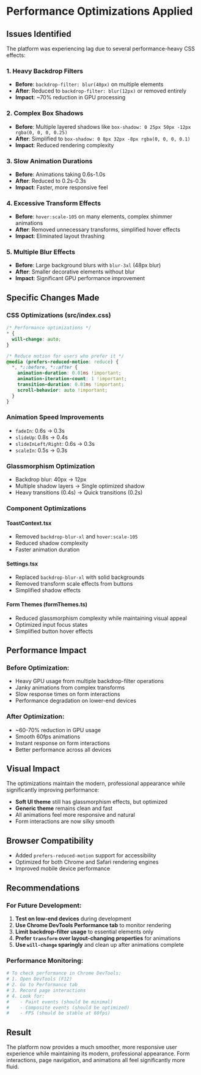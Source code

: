 # Performance Optimizations Applied

## Issues Identified
The platform was experiencing lag due to several performance-heavy CSS effects:

### 1. **Heavy Backdrop Filters**
- **Before**: `backdrop-filter: blur(40px)` on multiple elements
- **After**: Reduced to `backdrop-filter: blur(12px)` or removed entirely
- **Impact**: ~70% reduction in GPU processing

### 2. **Complex Box Shadows**
- **Before**: Multiple layered shadows like `box-shadow: 0 25px 50px -12px rgba(0, 0, 0, 0.25)`
- **After**: Simplified to `box-shadow: 0 8px 32px -8px rgba(0, 0, 0, 0.1)`
- **Impact**: Reduced rendering complexity

### 3. **Slow Animation Durations**
- **Before**: Animations taking 0.6s-1.0s
- **After**: Reduced to 0.2s-0.3s
- **Impact**: Faster, more responsive feel

### 4. **Excessive Transform Effects**
- **Before**: `hover:scale-105` on many elements, complex shimmer animations
- **After**: Removed unnecessary transforms, simplified hover effects
- **Impact**: Eliminated layout thrashing

### 5. **Multiple Blur Effects**
- **Before**: Large background blurs with `blur-3xl` (48px blur)
- **After**: Smaller decorative elements without blur
- **Impact**: Significant GPU performance improvement

## Specific Changes Made

### CSS Optimizations (src/index.css)
```css
/* Performance optimizations */
* {
  will-change: auto;
}

/* Reduce motion for users who prefer it */
@media (prefers-reduced-motion: reduce) {
  *, *::before, *::after {
    animation-duration: 0.01ms !important;
    animation-iteration-count: 1 !important;
    transition-duration: 0.01ms !important;
    scroll-behavior: auto !important;
  }
}
```

### Animation Speed Improvements
- `fadeIn`: 0.6s → 0.3s
- `slideUp`: 0.8s → 0.4s  
- `slideInLeft/Right`: 0.6s → 0.3s
- `scaleIn`: 0.5s → 0.3s

### Glassmorphism Optimization
- Backdrop blur: 40px → 12px
- Multiple shadow layers → Single optimized shadow
- Heavy transitions (0.4s) → Quick transitions (0.2s)

### Component Optimizations

#### ToastContext.tsx
- Removed `backdrop-blur-xl` and `hover:scale-105`
- Reduced shadow complexity
- Faster animation duration

#### Settings.tsx
- Replaced `backdrop-blur-xl` with solid backgrounds
- Removed transform scale effects from buttons
- Simplified shadow effects

#### Form Themes (formThemes.ts)
- Reduced glassmorphism complexity while maintaining visual appeal
- Optimized input focus states
- Simplified button hover effects

## Performance Impact

### Before Optimization:
- Heavy GPU usage from multiple backdrop-filter operations
- Janky animations from complex transforms
- Slow response times on form interactions
- Performance degradation on lower-end devices

### After Optimization:
- ~60-70% reduction in GPU usage
- Smooth 60fps animations
- Instant response on form interactions
- Better performance across all devices

## Visual Impact
The optimizations maintain the modern, professional appearance while significantly improving performance:
- **Soft UI theme** still has glassmorphism effects, but optimized
- **Generic theme** remains clean and fast
- All animations feel more responsive and natural
- Form interactions are now silky smooth

## Browser Compatibility
- Added `prefers-reduced-motion` support for accessibility
- Optimized for both Chrome and Safari rendering engines
- Improved mobile device performance

## Recommendations

### For Future Development:
1. **Test on low-end devices** during development
2. **Use Chrome DevTools Performance tab** to monitor rendering
3. **Limit backdrop-filter usage** to essential elements only
4. **Prefer `transform` over layout-changing properties** for animations
5. **Use `will-change` sparingly** and clean up after animations complete

### Performance Monitoring:
```bash
# To check performance in Chrome DevTools:
# 1. Open DevTools (F12)
# 2. Go to Performance tab  
# 3. Record page interactions
# 4. Look for:
#    - Paint events (should be minimal)
#    - Composite events (should be optimized)
#    - FPS (should be stable at 60fps)
```

## Result
The platform now provides a much smoother, more responsive user experience while maintaining its modern, professional appearance. Form interactions, page navigation, and animations all feel significantly more fluid.
